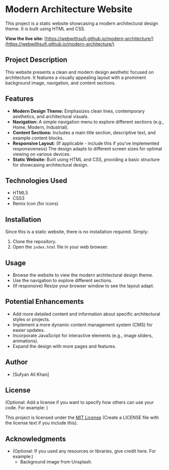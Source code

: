 # Modern Architecture Website

This project is a static website showcasing a modern architectural design theme. It is built using HTML and CSS.

**View the live site:** [https://webwithsufi.github.io/modern-architecture/](https://webwithsufi.github.io/modern-architecture/)

## Project Description

This website presents a clean and modern design aesthetic focused on architecture. It features a visually appealing layout with a prominent background image, navigation, and content sections.

## Features

* **Modern Design Theme:** Emphasizes clean lines, contemporary aesthetics, and architectural visuals.
* **Navigation:** A simple navigation menu to explore different sections (e.g., Home, Modern, Industrial).
* **Content Sections:** Includes a main title section, descriptive text, and example content blocks.
* **Responsive Layout:** (If applicable - include this if you've implemented responsiveness) The design adapts to different screen sizes for optimal viewing on various devices.
* **Static Website:** Built using HTML and CSS, providing a basic structure for showcasing architectural design.

## Technologies Used

* HTML5
* CSS3
* Remix Icon (for icons)

## Installation

Since this is a static website, there is no installation required. Simply:

1.  Clone the repository.
2.  Open the `index.html` file in your web browser.

## Usage

* Browse the website to view the modern architectural design theme.
* Use the navigation to explore different sections.
* (If responsive) Resize your browser window to see the layout adapt.

## Potential Enhancements

* Add more detailed content and information about specific architectural styles or projects.
* Implement a more dynamic content management system (CMS) for easier updates.
* Incorporate JavaScript for interactive elements (e.g., image sliders, animations).
* Expand the design with more pages and features.

## Author

* [Sufyan Ali Khan]

## License

(Optional: Add a license if you want to specify how others can use your code. For example: )

This project is licensed under the [MIT License](LICENSE) (Create a LICENSE file with the license text if you include this).

## Acknowledgments

* (Optional: If you used any resources or libraries, give credit here. For example:)
    * Background image from Unsplash.
